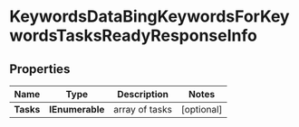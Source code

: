 # KeywordsDataBingKeywordsForKeywordsTasksReadyResponseInfo


## Properties

| Name | Type | Description | Notes |
|------------ | ------------- | ------------- | -------------|
**Tasks** | **IEnumerable<KeywordsDataBingKeywordsForKeywordsTasksReadyTaskInfo>** | array of tasks |[optional]|